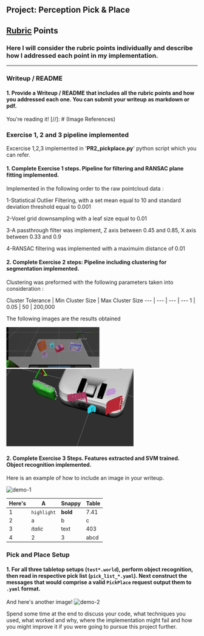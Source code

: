 ## Project: Perception Pick & Place
## [Rubric](https://review.udacity.com/#!/rubrics/1067/view) Points
### Here I will consider the rubric points individually and describe how I addressed each point in my implementation.  

---
### Writeup / README

#### 1. Provide a Writeup / README that includes all the rubric points and how you addressed each one.  You can submit your writeup as markdown or pdf.  

You're reading it!
[//]: # (Image References)

[image1]: ./Images/clusterd2.png
[image2]: ./Images/clustered1.png


### Exercise 1, 2 and 3 pipeline implemented
Excercise 1,2,3 implemented in '**PR2_pickplace.py**' python script which you can refer.
#### 1. Complete Exercise 1 steps. Pipeline for filtering and RANSAC plane fitting implemented.
Implemented in the following order to the raw pointcloud data :

1-Statistical Outlier Filtering, with a set mean equal to 10 and standard deviation threshold equal to 0.001

2-Voxel grid downsampling with a leaf size equal to 0.01

3-A passthrough filter was implement, Z axis between 0.45 and 0.85, X axis between 0.33 and 0.9

4-RANSAC filtering was implemented with a maximuim distance of 0.01
#### 2. Complete Exercise 2 steps: Pipeline including clustering for segmentation implemented.  
Clustering was preformed with the following parameters taken into consideration : 



Cluster Tolerance | Min Cluster Size | Max Cluster Size
--- | --- | --- | ---
1 | 0.05 | 50 | 200,000




The following images are the results obtained

![alt text][image1]
![alt text][image2]

#### 2. Complete Exercise 3 Steps.  Features extracted and SVM trained.  Object recognition implemented.
Here is an example of how to include an image in your writeup.

![demo-1](https://user-images.githubusercontent.com/20687560/28748231-46b5b912-7467-11e7-8778-3095172b7b19.png)




Here's | A | Snappy | Table
--- | --- | --- | ---
1 | `highlight` | **bold** | 7.41
2 | a | b | c
3 | *italic* | text | 403
4 | 2 | 3 | abcd


### Pick and Place Setup

#### 1. For all three tabletop setups (`test*.world`), perform object recognition, then read in respective pick list (`pick_list_*.yaml`). Next construct the messages that would comprise a valid `PickPlace` request output them to `.yaml` format.

And here's another image! 
![demo-2](https://user-images.githubusercontent.com/20687560/28748286-9f65680e-7468-11e7-83dc-f1a32380b89c.png)

Spend some time at the end to discuss your code, what techniques you used, what worked and why, where the implementation might fail and how you might improve it if you were going to pursue this project further.  



